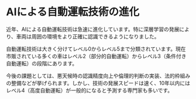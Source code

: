 # AIによる自動運転技術の進化

近年、AIによる自動運転技術は急速に進化しています。特に深層学習の発展により、車両は周囲の環境をより正確に認識できるようになりました。

自動運転技術は大きく分けてレベル0からレベル5まで分類されています。現在市販されている多くの車はレベル2（部分的自動運転）からレベル3（条件付き自動運転）の段階にあります。

今後の課題としては、悪天候時の認識精度向上や倫理的判断の実装、法的枠組みの整備などが挙げられます。しかし、技術の発展スピードは速く、10年以内にはレベル4（高度自動運転）が一般的になると予測する専門家も多いです。
